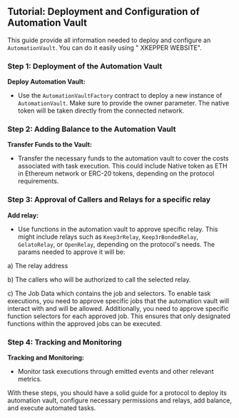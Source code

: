 ## Tutorial: Deployment and Configuration of Automation Vault

This guide provide all information needed to deploy and configure an `AutomationVault`. You can do it easily using " XKEPPER WEBSITE".

### Step 1: Deployment of the Automation Vault

**Deploy Automation Vault:**

- Use the `AutomationVaultFactory` contract to deploy a new instance of `AutomationVault`. Make sure to provide the owner parameter. The native token will be taken directly from the connected network.

### Step 2: Adding Balance to the Automation Vault

**Transfer Funds to the Vault:**

- Transfer the necessary funds to the automation vault to cover the costs associated with task execution. This could include Native token as ETH in Ethereum network or ERC-20 tokens, depending on the protocol requirements.

### Step 3: Approval of Callers and Relays for a specific relay

**Add relay:**

- Use functions in the automation vault to approve specific relay. This might include relays such as `Keep3rRelay`, `Keep3rBondedRelay`, `GelatoRelay`, or `OpenRelay`, depending on the protocol's needs. The params needed to approve it will be:

a) The relay address

b) The callers who will be authorized to call the selected relay.

c) The Job Data which contains the job and selectors. To enable task executions, you need to approve specific jobs that the automation vault will interact with and will be allowed. Additionally, you need to approve specific function selectors for each approved job. This ensures that only designated functions within the approved jobs can be executed.

### Step 4: Tracking and Monitoring

**Tracking and Monitoring:**

- Monitor task executions through emitted events and other relevant metrics.

With these steps, you should have a solid guide for a protocol to deploy its automation vault, configure necessary permissions and relays, add balance, and execute automated tasks.
